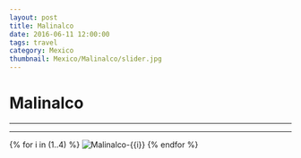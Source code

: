 ```yaml
---
layout: post
title: Malinalco
date: 2016-06-11 12:00:00
tags: travel
category: Mexico
thumbnail: Mexico/Malinalco/slider.jpg
---
```



# Malinalco

---

---

{% for i in (1..4) %}
![Malinalco-{{i}}](/assets/img/travel/Mexico/Malinalco/Malinalco-{{i}}.JPG)
{% endfor %}
